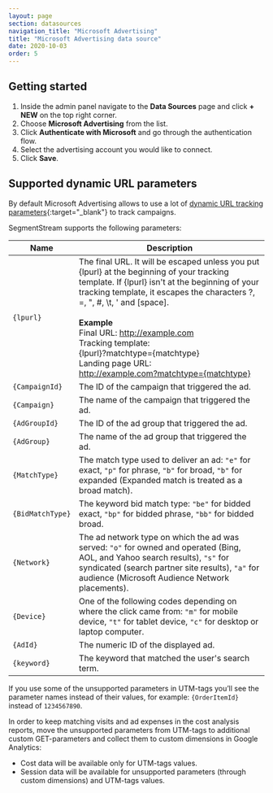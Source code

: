 ```yaml
---
layout: page
section: datasources
navigation_title: "Microsoft Advertising"
title: "Microsoft Advertising data source"
date: 2020-10-03
order: 5
---
```


## Getting started

1. Inside the admin panel navigate to the **Data Sources** page and click **+ NEW** on the top right corner.
2. Choose **Microsoft Advertising** from the list.
3. Click **Authenticate with Microsoft** and go through the authentication flow.
4. Select the advertising account you would like to connect.
5. Click **Save**.

## Supported dynamic URL parameters

By default Microsoft Advertising allows to use a lot of [dynamic URL tracking parameters](https://help.ads.microsoft.com/#apex/3/en/56799/2){:target="_blank"} to track campaigns.

SegmentStream supports the following parameters:

Name|Description
--- | ---
`{lpurl}` | The final URL. It will be escaped unless you put {lpurl} at the beginning of your tracking template. If {lpurl} isn't at the beginning of your tracking template, it escapes the characters ?, =, ", #, \t, ' and [space]. <br/><br/>**Example**<br/>Final URL: http://example.com<br/>Tracking template:<br/>{lpurl}?matchtype={matchtype}<br/>Landing page URL:<br/> http://example.com?matchtype={matchtype}
`{CampaignId}` | The ID of the campaign that triggered the ad.
`{Campaign}` | The name of the campaign that triggered the ad.
`{AdGroupId}` | The ID of the ad group that triggered the ad.
`{AdGroup}` | The name of the ad group that triggered the ad.
`{MatchType}` | The match type used to deliver an ad: `"e"` for exact, `"p"` for phrase, `"b"` for broad, `"b"` for expanded (Expanded match is treated as a broad match).
`{BidMatchType}` | The keyword bid match type: `"be"` for bidded exact, `"bp"` for bidded phrase, `"bb"` for bidded broad.
`{Network}` | The ad network type on which the ad was served: `"o"` for owned and operated (Bing, AOL, and Yahoo search results), `"s"` for syndicated (search partner site results), `"a"` for audience (Microsoft Audience Network placements).
`{Device}` | One of the following codes depending on where the click came from: `"m"` for mobile device, `"t"` for tablet device, `"c"` for desktop or laptop computer.
`{AdId}` | The numeric ID of the displayed ad.
`{keyword}` | The keyword that matched the user's search term.

If you use some of the unsupported parameters in UTM-tags you’ll see the parameter names instead of their values, for example: `{OrderItemId}` instead of `1234567890`.

In order to keep matching visits and ad expenses in the cost analysis reports, move the unsupported parameters from UTM-tags to additional custom GET-parameters and collect them to custom dimensions in Google Analytics:

* Cost data will be available only for UTM-tags values.
* Session data will be available for unsupported parameters (through custom dimensions) and UTM-tags values.

